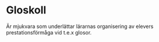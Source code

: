 # Gloskoll
Är mjukvara som underlättar lärarnas organisering av elevers prestationsförmåga vid t.e.x glosor.

